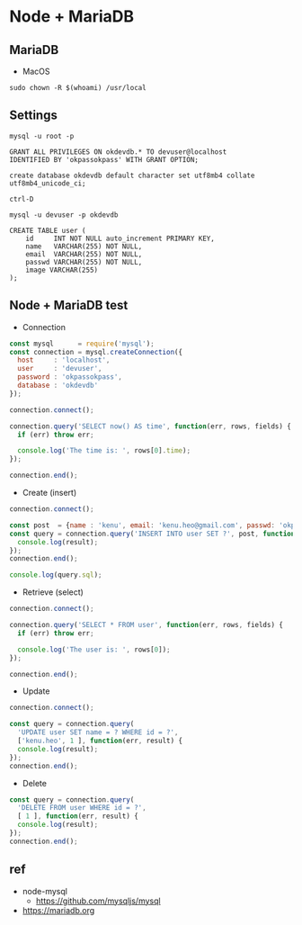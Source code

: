 # Node + MariaDB

## MariaDB
- MacOS
```
sudo chown -R $(whoami) /usr/local
```
## Settings
```
mysql -u root -p
```

```
GRANT ALL PRIVILEGES ON okdevdb.* TO devuser@localhost
IDENTIFIED BY 'okpassokpass' WITH GRANT OPTION;

create database okdevdb default character set utf8mb4 collate utf8mb4_unicode_ci;

ctrl-D
```

```
mysql -u devuser -p okdevdb
```

```
CREATE TABLE user (
    id     INT NOT NULL auto_increment PRIMARY KEY,
    name   VARCHAR(255) NOT NULL,
    email  VARCHAR(255) NOT NULL,
    passwd VARCHAR(255) NOT NULL,
    image VARCHAR(255)
);
```


## Node + MariaDB test

- Connection

```js
const mysql      = require('mysql');
const connection = mysql.createConnection({
  host     : 'localhost',
  user     : 'devuser',
  password : 'okpassokpass',
  database : 'okdevdb'
});

connection.connect();

connection.query('SELECT now() AS time', function(err, rows, fields) {
  if (err) throw err;

  console.log('The time is: ', rows[0].time);
});

connection.end();
```

- Create (insert)

```js
connection.connect();

const post  = {name : 'kenu', email: 'kenu.heo@gmail.com', passwd: 'okpassokpass'};
const query = connection.query('INSERT INTO user SET ?', post, function(err, result) {
  console.log(result);
});
connection.end();

console.log(query.sql);
```
- Retrieve (select)

```js
connection.connect();

connection.query('SELECT * FROM user', function(err, rows, fields) {
  if (err) throw err;

  console.log('The user is: ', rows[0]);
});

connection.end();
```

- Update

```js
connection.connect();

const query = connection.query(
  'UPDATE user SET name = ? WHERE id = ?',
  ['kenu.heo', 1 ], function(err, result) {
  console.log(result);
});
connection.end();
```

- Delete

```js
const query = connection.query(
  'DELETE FROM user WHERE id = ?',
  [ 1 ], function(err, result) {
  console.log(result);
});
connection.end();
```

## ref
- node-mysql
  * https://github.com/mysqljs/mysql
- https://mariadb.org
